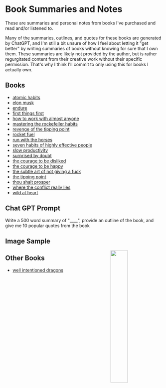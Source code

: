 # Book Summaries and Notes

These are summaries and personal notes from books I've purchased and read and/or listened to.

Many of the summaries, outlines, and quotes for these books are generated by ChatGPT, and I'm still a bit unsure of how I feel about letting it "get better" by writing summaries of books without knowing for sure that I own them. These summaries are likely not provided by the author, but is rather regurgitated content from their creative work without their specific permission. That's why I think I'll commit to only using this for books I actually own.

## Books
* [atomic habits](atomic_habits.md)
* [elon musk](elon_musk.md)
* [endure](endure.md)
* [first things first](first%20things%20first.md)
* [how to work with almost anyone](how_to_work_with_almost_anyone.md)
* [mastering the rockefeller habits](mastering_the_rockefeller_habits.md)
* [revenge of the tipping point](#)
* [rocket fuel](rocket_fuel.md)
* [run with the horses](run_with_the_horses.md)
* [seven habits of highly effective people](seven_habits.md)
* [slow productivity](slow_productivity.md)
* [surprised by doubt](surprised_by_doubt.md)
* [the courage to be disliked](the_courage_to_be_disliked.md)
* [the courage to be happy](the_courage_to_be_happy.md)
* [the subtle art of not giving a fuck](the_subtle_art_of_not_giving_a_fuck.md)
* [the tipping point](the_tipping_point.md)
* [thou shalt prosper](thou_shalt_prosper.md)
* [where the conflict really lies](where_the_conflict_really_lies.md)
* [wild at heart](wild_at_heart.md)

## Chat GPT Prompt

Write a 500 word summary of "____", provide an outline of the book, and give me 10 popular quotes from the book

## Image Sample

<img src="https://placehold.co/600x400/EEE/31343C" style="float:right;width:33%; padding-left:20px; padding-bottom:20px;"/>

## Other Books

* [well intentioned dragons](well_intentioned_dragons.md)
